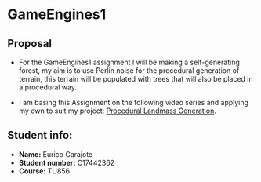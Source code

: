 # GameEngines1

## Proposal
- For the GameEngines1 assignment I will be making a self-generating forest, my aim is to use Perlin noise for the procedural generation of terrain, this terrain will be populated with trees that will also be placed in a procedural way.

- I am basing this Assignment on the following video series and applying my own to suit my project:  [Procedural Landmass Generation](https://www.youtube.com/watch?v=wbpMiKiSKm8).


## Student info:
- **Name:** Eurico Carajote
- **Student number:** C17442362
- **Course:** TU856
